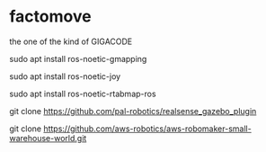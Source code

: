 # factomove
the one of the kind of GIGACODE

sudo apt install ros-noetic-gmapping

sudo apt install ros-noetic-joy

sudo apt install ros-noetic-rtabmap-ros

git clone https://github.com/pal-robotics/realsense_gazebo_plugin

git clone https://github.com/aws-robotics/aws-robomaker-small-warehouse-world.git